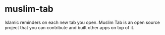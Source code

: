 # muslim-tab
Islamic reminders on each new tab you open. Muslim Tab is an open source project that you can contribute and built other apps on top of it.
